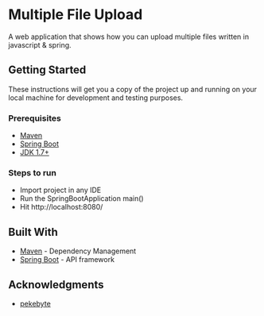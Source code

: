 # Multiple File Upload

A web application that shows how you can upload multiple files written in javascript & spring.

## Getting Started

These instructions will get you a copy of the project up and running on your local machine for development and testing purposes.

### Prerequisites

* [Maven](http://maven.apache.org/download.cgi)
* [Spring Boot](https://spring.io/projects/spring-boot)
* [JDK 1.7+](https://www.oracle.com/java/technologies/javase-downloads.html)

### Steps to run

* Import project in any IDE
* Run the SpringBootApplication main()
* Hit http://localhost:8080/


## Built With

* [Maven](https://maven.apache.org/) - Dependency Management
* [Spring Boot](https://spring.io/projects/spring-boot) - API framework


## Acknowledgments

* [pekebyte](https://github.com/pekebyte/pekeUpload)
